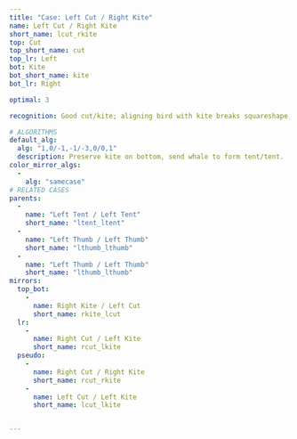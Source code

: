 ```yaml
---
title: "Case: Left Cut / Right Kite"
name: Left Cut / Right Kite
short_name: lcut_rkite
top: Cut
top_short_name: cut
top_lr: Left
bot: Kite
bot_short_name: kite
bot_lr: Right

optimal: 3

recognition: Good cut/kite; aligning bird with kite breaks squareshape.

# ALGORITHMS
default_alg:
  alg: "1,0/-1,-1/-3,0/0,1"
  description: Preserve kite on bottom, send whale to form tent/tent.
color_mirror_algs:
  -
    alg: "samecase"
# RELATED CASES
parents:
  -
    name: "Left Tent / Left Tent"
    short_name: "ltent_ltent"
  -
    name: "Left Thumb / Left Thumb"
    short_name: "lthumb_lthumb"
  -
    name: "Left Thumb / Left Thumb"
    short_name: "lthumb_lthumb"
mirrors:
  top_bot:
    -
      name: Right Kite / Left Cut
      short_name: rkite_lcut
  lr:
    -
      name: Right Cut / Left Kite
      short_name: rcut_lkite
  pseudo:
    -
      name: Right Cut / Right Kite
      short_name: rcut_rkite
    -
      name: Left Cut / Left Kite
      short_name: lcut_lkite


---
```



